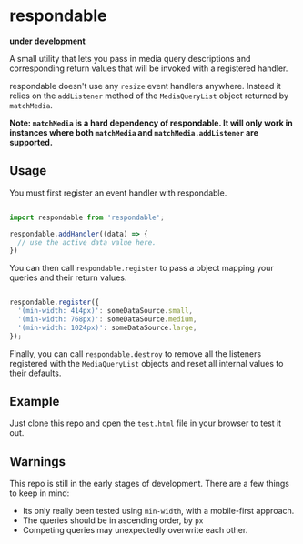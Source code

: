 # respondable

__under development__

A small utility that lets you pass in media query descriptions and corresponding return values that will be invoked with a registered handler.

respondable doesn't use any `resize` event handlers anywhere. Instead it relies on the `addListener` method of the `MediaQueryList` object returned by `matchMedia`.

**Note: `matchMedia` is a hard dependency of respondable. It will only work in instances where both `matchMedia` and `matchMedia.addListener` are supported.**


## Usage

You must first register an event handler with respondable.

```js

import respondable from 'respondable';

respondable.addHandler((data) => {
  // use the active data value here.
})

```


You can then call `respondable.register` to pass a object mapping your queries and their return values.

```js

respondable.register({
  '(min-width: 414px)': someDataSource.small,
  '(min-width: 768px)': someDataSource.medium,
  '(min-width: 1024px)': someDataSource.large,
});

```

Finally, you can call `respondable.destroy` to remove all the listeners registered with the `MediaQueryList` objects and reset all internal
values to their defaults.


## Example

Just clone this repo and open the `test.html` file in your browser to test it out.



## Warnings

This repo is still in the early stages of development. There are a few things to keep in mind:

* Its only really been tested using `min-width`, with a mobile-first approach.
* The queries should be in ascending order, by `px`
* Competing queries may unexpectedly overwrite each other.
